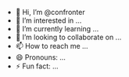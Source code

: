 - 👋 Hi, I’m @confronter
- 👀 I’m interested in ...
- 🌱 I’m currently learning ...
- 💞️ I’m looking to collaborate on ...
- 📫 How to reach me ...
- 😄 Pronouns: ...
- ⚡ Fun fact: ...

<!---
confronter/confronter is a ✨ special ✨ repository because its `README.md` (this file) appears on your GitHub profile.
You can click the Preview link to take a look at your changes.
--->
